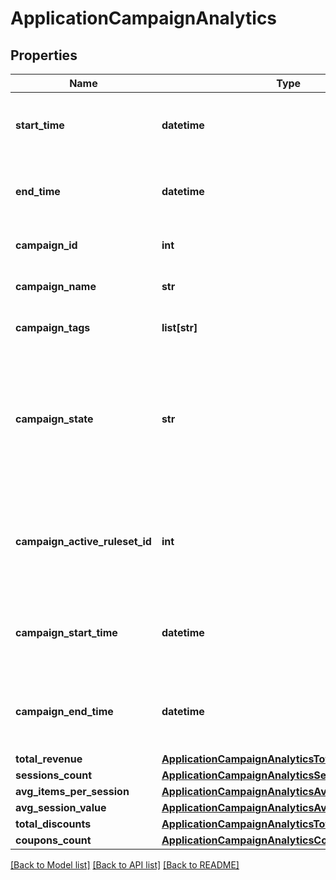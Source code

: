 # ApplicationCampaignAnalytics

## Properties
Name | Type | Description | Notes
------------ | ------------- | ------------- | -------------
**start_time** | **datetime** | The start of the aggregation time frame in UTC. | [optional] 
**end_time** | **datetime** | The end of the aggregation time frame in UTC. | [optional] 
**campaign_id** | **int** | The ID of the campaign. | [optional] 
**campaign_name** | **str** | The name of the campaign. | [optional] 
**campaign_tags** | **list[str]** | A list of tags for the campaign. | [optional] 
**campaign_state** | **str** | The state of the campaign.  **Note:** A disabled or archived campaign is not evaluated for rules or coupons.  | [optional] [default to 'enabled']
**campaign_active_ruleset_id** | **int** | The [ID of the ruleset](https://docs.talon.one/management-api#operation/getRulesets) this campaign applies on customer session evaluation.  | [optional] 
**campaign_start_time** | **datetime** | Date and time when the campaign becomes active. | [optional] 
**campaign_end_time** | **datetime** | Date and time when the campaign becomes inactive. | [optional] 
**total_revenue** | [**ApplicationCampaignAnalyticsTotalRevenue**](ApplicationCampaignAnalyticsTotalRevenue.md) |  | [optional] 
**sessions_count** | [**ApplicationCampaignAnalyticsSessionsCount**](ApplicationCampaignAnalyticsSessionsCount.md) |  | [optional] 
**avg_items_per_session** | [**ApplicationCampaignAnalyticsAvgItemsPerSession**](ApplicationCampaignAnalyticsAvgItemsPerSession.md) |  | [optional] 
**avg_session_value** | [**ApplicationCampaignAnalyticsAvgSessionValue**](ApplicationCampaignAnalyticsAvgSessionValue.md) |  | [optional] 
**total_discounts** | [**ApplicationCampaignAnalyticsTotalDiscounts**](ApplicationCampaignAnalyticsTotalDiscounts.md) |  | [optional] 
**coupons_count** | [**ApplicationCampaignAnalyticsCouponsCount**](ApplicationCampaignAnalyticsCouponsCount.md) |  | [optional] 

[[Back to Model list]](../README.md#documentation-for-models) [[Back to API list]](../README.md#documentation-for-api-endpoints) [[Back to README]](../README.md)


